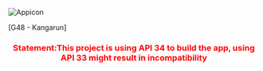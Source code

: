 
![Appicon](../items/media/images/Image_20240429104927.png)

\[G48 - Kangarun\]
### <font color=red> <center> Statement:This project is using API 34 to build the app, using API 33 might result in incompatibility </center> </font>

